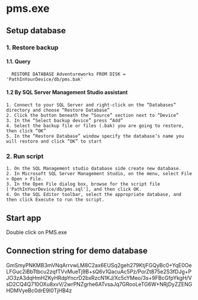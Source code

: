 # pms.exe
## Setup database
  ### 1. Restore backup
  #### 1.1. Query
      RESTORE DATABASE Adventureworks FROM DISK = 'PathInYourDevice/db/pms.bak'
  #### 1.2 By SQL Server Management Studio assistant
    1. Connect to your SQL Server and right-click on the “Databases” directory and choose “Restore Database”
    2. Click the button beneath the “Source” section next to “Device”
    3. In the “Select backup device” press “Add”
    4. Select the backup file or files (.bak) you are going to restore, then click “OK”
    5. In the “Restore Database” window specify the database’s name you will restore and click “OK” to start
  ### 2. Run script
    1. On the SQL Management studio database side create new database.
    2. In Microsoft SQL Server Management Studio, on the menu, select File > Open > File. 
    3. In the Open File dialog box, browse for the script file ['PathInYourDevice/db/pms.sql'], and then click OK. 
    4. On the SQL Editor toolbar, select the appropriate database, and then click Execute to run the script. 


## Start app
  Double click on PMS.exe
## Connection string for demo database
GmSmyPNKMB3mVNqArrvwLM8C2ax6EUSq2geh279KtjFGQyBc0+YqE0OeLFGuc2iBbTtbcu2zqfTVvMueTj9B+sQ6v1QacuAc5Pz/PorZt875e2S3fDJg+PJO3zA3dqHmHZKyHRdpYncrD2bxRzcN1KJ/Xc5cYMeo/3s+9FBcGfpYkgH/VsD2CQ4Q710OXu8xvV/2wrPNZgrhe6ATvsaJq7GRooLeTG6W+NRjDyZZENGHDMVyeBc0drE9I0TjHB4z

